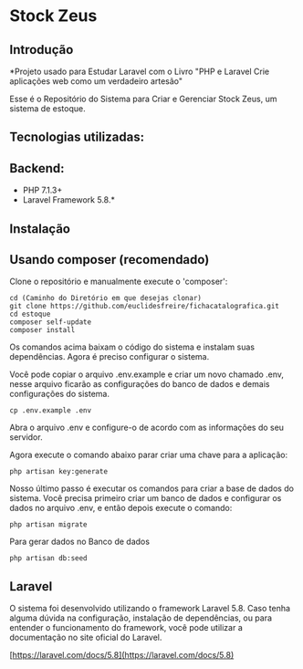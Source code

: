 Stock Zeus 
=======================

Introdução
------------
*Projeto usado para Estudar Laravel com o Livro "PHP e Laravel Crie aplicações web como um verdadeiro artesão"

Esse é o Repositório do Sistema para Criar e Gerenciar Stock Zeus, um sistema de estoque.

Tecnologias utilizadas:
-----------------------
Backend:
--------
 * PHP 7.1.3+
 * Laravel Framework 5.8.*


Instalação
------------

Usando composer (recomendado)
----------------------------
Clone o repositório e manualmente execute o 'composer':

    cd (Caminho do Diretório em que desejas clonar)
    git clone https://github.com/euclidesfreire/fichacatalografica.git
    cd estoque
    composer self-update
    composer install

Os comandos acima baixam o código do sistema e instalam suas dependências. Agora é preciso configurar o sistema.

Você pode copiar o arquivo .env.example e criar um novo chamado .env, nesse arquivo ficarão as configurações do banco de dados e demais configurações do sistema.

    cp .env.example .env

Abra o arquivo .env e configure-o de acordo com as informações do seu servidor.

Agora execute o comando abaixo parar criar uma chave para a aplicação:

    php artisan key:generate

Nosso último passo é executar os comandos para criar a base de dados do sistema. Você precisa primeiro criar um banco de dados e configurar os dados no arquivo .env, e então depois execute o comando:

    php artisan migrate

Para gerar dados no Banco de dados

    php artisan db:seed

Laravel
------------

O sistema foi desenvolvido utilizando o framework Laravel 5.8. Caso tenha alguma dúvida na configuração, instalação de dependências, ou para entender o funcionamento do framework, você pode utilizar a documentação no site oficial do Laravel.

[https://laravel.com/docs/5.8](https://laravel.com/docs/5.8)